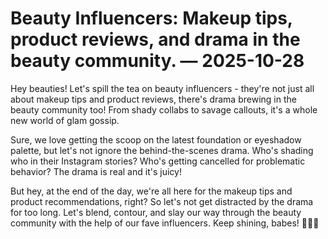 # Beauty Influencers: Makeup tips, product reviews, and drama in the beauty community. — 2025-10-28

Hey beauties! Let's spill the tea on beauty influencers - they're not just all about makeup tips and product reviews, there's drama brewing in the beauty community too! From shady collabs to savage callouts, it's a whole new world of glam gossip.

Sure, we love getting the scoop on the latest foundation or eyeshadow palette, but let's not ignore the behind-the-scenes drama. Who's shading who in their Instagram stories? Who's getting cancelled for problematic behavior? The drama is real and it's juicy!

But hey, at the end of the day, we're all here for the makeup tips and product recommendations, right? So let's not get distracted by the drama for too long. Let's blend, contour, and slay our way through the beauty community with the help of our fave influencers. Keep shining, babes! 💄💋✨